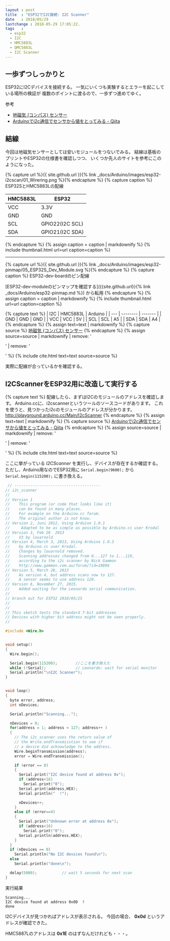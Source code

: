 ```yaml
---
layout : post
title  : "ESP32でI2C接続: I2C Scanner"
date   : 2018/05/29
lastchange : 2018-05-29 17:05:22.
tags   :
  - esp32
  - I2C
  - HMC5883L
  - QMC5883L
  - I2C Scanner
---
```


## 一歩ずつしっかりと

ESP32にI2Cデバイスを接続する。
一気にいくつも実験するとエラーを起こしている場所の検証が
複数のポイントに渡るので、一歩ずつ進めてゆく。

参考

* [地磁気 (コンパス) センサー](https://ht-deko.com/arduino/hmc5883l.html)
* [Arduinoでi2c通信でセンサから値をとってみる - Qiita](https://qiita.com/hurusu1006/items/f493ee4eb9998d5bd740)

## 結線

今回は地磁気センサーとしては安いモジュールをつないでみる。
結線は基板のプリントやESP32の仕様書を確認しつつ、
いくつか先人のサイトを参考にこのようになった。


{% capture url %}{{ site.github.url }}{% link _docs/Arduino/images/esp32-i2cscan/01_Wirering.png %}{% endcapture %}
{% capture caption %}
ESP32SとHMC5883Lの配線

| HMC5883L | ESP32           |
| -------- | --------------- |
| VCC      | 3.3V            |
| GND      | GND             |
| SCL      | GPIO22(I2C SCL) |
| SDA      | GPIO21(I2C SDA) |

{% endcapture %}
{% assign caption = caption | markdownify %}
{% include thumbnail.html url=url caption=caption %}

---

{% capture url %}{{ site.github.url }}{% link _docs/Arduino/images/esp32-pinmap/05_ESP32S_Dev_Module.svg %}{% endcapture %}
{% capture caption %}
ESP32-dev-boardのピン配線

[ESP32-dev-moduleのピンマップを確認する]({{site.github.url}}{% link _docs/Arduino/esp32-pinmap.md %})
から転用
{% endcapture %}
{% assign caption = caption | markdownify %}
{% include thumbnail.html url=url caption=caption %}



{% capture text %}
| I2C | HMC5883L | Arduino |
| --- | -------- | ------- |
| GND | GND      | GND     |
| VCC | VCC      | 5V      |
| SCL | SCL      | A5      |
| SDA | SDA      | A4      |
{% endcapture %}
{% assign text=text | markdownify %}
{% capture source %}
[地磁気 (コンパス) センサー](https://ht-deko.com/arduino/hmc5883l.html)
{% endcapture %}
{% assign source=source | markdownify | remove: '<p>' | remove: '</p>' %}
{% include cite.html text=text source=source %}


実際に配線が合っているかを確認する。


## I2CScannerをESP32用に改造して実行する

{% capture text %}
配線したら、まずはI2Cのモジュールのアドレスを確認します。
Arduino.ccに、i2cscannerというツールのソースコードがあります。
これを使うと、見つかったi2cのモジュールのアドレスが分かります。
<http://playground.arduino.cc/Main/I2cScanner>
{% endcapture %}
{% assign text=text | markdownify %}
{% capture source %}
[Arduinoでi2c通信でセンサから値をとってみる - Qiita](https://qiita.com/hurusu1006/items/f493ee4eb9998d5bd740)
{% endcapture %}
{% assign source=source | markdownify | remove: '<p>' | remove: '</p>' %}
{% include cite.html text=text source=source %}

ここに挙がっている _I2CScanner_ を実行し、デバイスが存在するか確認する。
ただし、Arduino用なのでESP32用に `Serial.begin(9600);` から `Serial.begin(115200);` に書き換える。

```cpp
 // --------------------------------------
// i2c_scanner
//
// Version 1
//    This program (or code that looks like it)
//    can be found in many places.
//    For example on the Arduino.cc forum.
//    The original author is not know.
// Version 2, Juni 2012, Using Arduino 1.0.1
//     Adapted to be as simple as possible by Arduino.cc user Krodal
// Version 3, Feb 26  2013
//    V3 by louarnold
// Version 4, March 3, 2013, Using Arduino 1.0.3
//    by Arduino.cc user Krodal.
//    Changes by louarnold removed.
//    Scanning addresses changed from 0...127 to 1...119,
//    according to the i2c scanner by Nick Gammon
//    http://www.gammon.com.au/forum/?id=10896
// Version 5, March 28, 2013
//    As version 4, but address scans now to 127.
//    A sensor seems to use address 120.
// Version 6, November 27, 2015.
//    Added waiting for the Leonardo serial communication.
// 
// branch out for ESP32 2018/05/25
// 
//
// This sketch tests the standard 7-bit addresses
// Devices with higher bit address might not be seen properly.
//

#include <Wire.h>


void setup()
{
  Wire.begin();

  Serial.begin(115200);        //ここを書き換えた
  while (!Serial);             // Leonardo: wait for serial monitor
  Serial.println("\nI2C Scanner");
}


void loop()
{
  byte error, address;
  int nDevices;

  Serial.println("Scanning...");

  nDevices = 0;
  for(address = 1; address < 127; address++ ) 
  {
    // The i2c_scanner uses the return value of
    // the Write.endTransmisstion to see if
    // a device did acknowledge to the address.
    Wire.beginTransmission(address);
    error = Wire.endTransmission();

    if (error == 0)
    {
      Serial.print("I2C device found at address 0x");
      if (address<16) 
        Serial.print("0");
      Serial.print(address,HEX);
      Serial.println("  !");

      nDevices++;
    }
    else if (error==4) 
    {
      Serial.print("Unknown error at address 0x");
      if (address<16) 
        Serial.print("0");
      Serial.println(address,HEX);
    }    
  }
  if (nDevices == 0)
    Serial.println("No I2C devices found\n");
  else
    Serial.println("done\n");

  delay(5000);           // wait 5 seconds for next scan
}
```

実行結果

```
Scanning...
I2C device found at address 0x0D  !
done
```

I2Cデバイスが見つかればアドレスが表示される。
今回の場合、 **0x0d** というアドレスが確認できた。

HMC5887Lのアドレスは **0x1E** のはずなんだけれども・・・。

